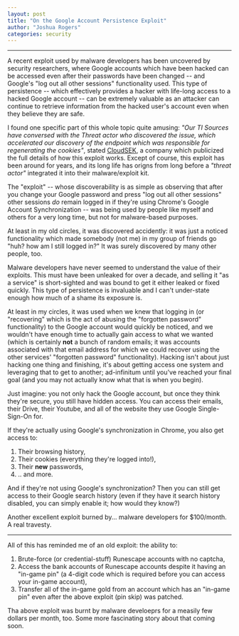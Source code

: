 ```yaml
---
layout: post
title: "On the Google Account Persistence Exploit"
author: "Joshua Rogers"
categories: security
---
```


---

A recent exploit used by malware developers has been uncovered by security researchers, where Google accounts which have been hacked can be accessed even after their passwords have been changed -- and Google's "log out all other sessions" functionality used.
This type of persistence -- which effectively provides a hacker with life-long access to a hacked Google account -- can be extremely valuable as an attacker can continue to retrieve information from the hacked user's account even when they believe they are safe.

I found one specific part of this whole topic quite amusing:
 _"Our TI Sources have conversed with the Threat actor who discovered the issue, which accelerated our discovery of the endpoint which was responsible for regenerating the cookies"_, stated [CloudSEK](https://www.cloudsek.com/blog/compromising-google-accounts-malwares-exploiting-undocumented-oauth2-functionality-for-session-hijacking), a company which publicized the full details of how this exploit works.
Except of course, this exploit has been around for years, and its long life has origns from long before a _"threat actor"_ integrated it into their malware/exploit kit.

The "exploit" -- whose discoverability is as simple as observing that after you change your Google password and press "log out all other sessions" other sessions _do_ remain logged in if they're using Chrome's Google Account Synchronization -- was being used by people like myself and others for a very long time, but not for malware-based purposes.

At least in my old circles, it was discovered accidently: it was just a noticed functionality which made somebody (not me) in my group of friends go "huh? how am I still logged in?" It was surely discovered by many other people, too.

Malware developers have never seemed to understand the value of their exploits. This must have been unleaked for over a decade, and selling it "as a service" is short-sighted and was bound to get it either leaked or fixed quickly. This type of persistence is invaluable and I can't under-state enough how much of a shame its exposure is.

At least in my circles, it was used when we knew that logging in (or "recovering" which is the act of abusing the "forgotten password" functionality) to the Google account would quickly be noticed, and we wouldn't have enough time to actually gain access to what we wanted (which is certainly __not__ a bunch of random emails; it was accounts associated with that email address for which we could recover using the other services' "forgotten password" functionality).
Hacking isn't about just hacking one thing and finishing, it's about getting access one system and leveraging that to get to another; ad-infinitum until you've reached your final goal (and you may not actually know what that is when you begin).

Just imagine: you not only hack the Google account, but once they think they're secure, you still have hidden access.
You can access their emails, their Drive, their Youtube, and all of the website they use Google Single-Sign-On for.

If they're actually using Google's synchronization in Chrome, you also get access to:

1. Their browsing history,
2. Their cookies (everything they're logged into!),
3. Their __new__ passwords,
4. .. and more.

And if they're not using Google's synchronization? Then you can still get access to their Google search history (even if they have it search history disabled, you can simply enable it; how would they know?)

Another excellent exploit burned by... malware developers for $100/month. A real travesty.

---

All of this has reminded me of an old exploit: the ability to:

1. Brute-force (or credential-stuff) Runescape accounts with no captcha,
2. Access the bank accounts of Runescape accounts despite it having an "in-game pin" (a 4-digit code which is required before you can access your in-game account),
3. Transfer all of the in-game gold from an account which has an "in-game pin" even after the above exploit (pin skip) was patched.

Tha above exploit was burnt by malware develoeprs for a measily few dollars per month, too. Some more fascinating story about that coming soon.

